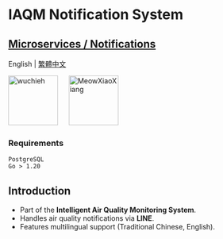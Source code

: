 # IAQM Notification System

## [Microservices / Notifications](https://github.com/Wuchieh/IAQMNotificationSystem)

English | [繁體中文](README_tw.md)

<a href="https://github.com/wuchieh"><img src="https://github.com/wuchieh.png" alt="wuchieh" style="height: 100px;"></a>
&emsp;
<a href="https://github.com/MeowXiaoXiang"><img src="https://github.com/MeowXiaoXiang.png" alt="MeowXiaoXiang" style="height: 100px;"></a>

### Requirements
```
PostgreSQL  
Go > 1.20
```

## Introduction
- Part of the **Intelligent Air Quality Monitoring System**.
- Handles air quality notifications via **LINE**.
- Features multilingual support (Traditional Chinese, English).
